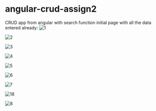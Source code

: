 # angular-crud-assign2
CRUD app from angular with search function 
initial page with all the data entered already:
![1](https://github.com/ChandanaVaidya17/angular-crud-assign2/assets/83870380/188be46b-336e-4de2-ba2a-4fc85329e52c)

![2](https://github.com/ChandanaVaidya17/angular-crud-assign2/assets/83870380/f2b62752-494d-4352-969b-bfb7d0e2eedb)

![3](https://github.com/ChandanaVaidya17/angular-crud-assign2/assets/83870380/b06680ba-86f0-43c3-a4fe-2d3489f05692)

![4](https://github.com/ChandanaVaidya17/angular-crud-assign2/assets/83870380/10d044b3-6120-481d-9cc8-27ac1ef9d892)

![5](https://github.com/ChandanaVaidya17/angular-crud-assign2/assets/83870380/4ae8edd8-9ac0-49a4-b0e7-2d643225a01b)

![6](https://github.com/ChandanaVaidya17/angular-crud-assign2/assets/83870380/14247d62-ddeb-457a-8eb0-25a12d791d09)

![7](https://github.com/ChandanaVaidya17/angular-crud-assign2/assets/83870380/a867f735-94dc-4e32-ac66-9f8fddc26428)

![18](https://github.com/ChandanaVaidya17/angular-crud-assign2/assets/83870380/0aadf1a9-5726-41e7-9dbf-6d7b33316148)

![8](https://github.com/ChandanaVaidya17/angular-crud-assign2/assets/83870380/25effa59-b1ba-441c-988a-418e86a998ec)


